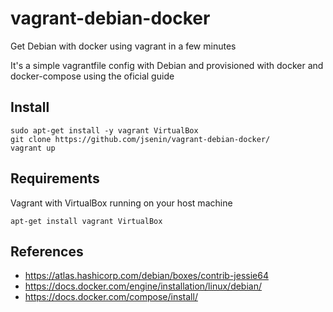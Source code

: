 # vagrant-debian-docker
Get Debian with docker using vagrant in a few minutes

It's a simple vagrantfile config with Debian and provisioned with docker and docker-compose using the oficial guide


## Install
```
sudo apt-get install -y vagrant VirtualBox
git clone https://github.com/jsenin/vagrant-debian-docker/
vagrant up
```

## Requirements
Vagrant with VirtualBox running on your host machine
```
apt-get install vagrant VirtualBox
```

## References 
* https://atlas.hashicorp.com/debian/boxes/contrib-jessie64
* https://docs.docker.com/engine/installation/linux/debian/
* https://docs.docker.com/compose/install/

